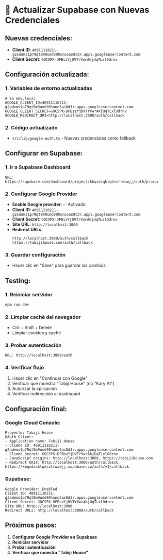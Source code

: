 # 🔧 Actualizar Supabase con Nuevas Credenciales

## **Nuevas credenciales:**
- **Client ID**: `40911110211-g2adems1p79qt9m9umd90hono5as8d3r.apps.googleusercontent.com`
- **Client Secret**: `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`

## **Configuración actualizada:**

### **1. Variables de entorno actualizadas**
```env
# En env.local
GOOGLE_CLIENT_ID=40911110211-g2adems1p79qt9m9umd90hono5as8d3r.apps.googleusercontent.com
GOOGLE_CLIENT_SECRET=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
GOOGLE_REDIRECT_URI=http://localhost:3000/auth/callback
```

### **2. Código actualizado**
- `src/lib/google-auth.ts` - Nuevas credenciales como fallback

## **Configurar en Supabase:**

### **1. Ir a Supabase Dashboard**
```
URL: https://supabase.com/dashboard/project/kbqxdsqklqdsvfrwawjj/auth/providers
```

### **2. Configurar Google Provider**
- **Enable Google provider**: ✅ Activado
- **Client ID**: `40911110211-g2adems1p79qt9m9umd90hono5as8d3r.apps.googleusercontent.com`
- **Client Secret**: `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`
- **Site URL**: `http://localhost:3000`
- **Redirect URLs**: 
  ```
  http://localhost:3000/auth/callback
  https://tabijihouse.com/auth/callback
  ```

### **3. Guardar configuración**
- Hacer clic en "Save" para guardar los cambios

## **Testing:**

### **1. Reiniciar servidor**
```bash
npm run dev
```

### **2. Limpiar caché del navegador**
- Ctrl + Shift + Delete
- Limpiar cookies y caché

### **3. Probar autenticación**
```
URL: http://localhost:3000/auth
```

### **4. Verificar flujo**
1. Hacer clic en "Continuar con Google"
2. Verificar que muestra "Tabiji House" (no "Kary AI")
3. Autorizar la aplicación
4. Verificar redirección al dashboard

## **Configuración final:**

### **Google Cloud Console:**
```
Proyecto: Tabiji House
OAuth Client:
- Application name: Tabiji House
- Client ID: 40911110211-g2adems1p79qt9m9umd90hono5as8d3r.apps.googleusercontent.com
- Client Secret: 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
- JavaScript origins: http://localhost:3000, https://tabijihouse.com
- Redirect URIs: http://localhost:3000/auth/callback, https://kbqxdsqklqdsvfrwawjj.supabase.co/auth/v1/callback
```

### **Supabase:**
```
Google Provider: Enabled
Client ID: 40911110211-g2adems1p79qt9m9umd90hono5as8d3r.apps.googleusercontent.com
Client Secret: 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
Site URL: http://localhost:3000
Redirect URLs: http://localhost:3000/auth/callback
```

## **Próximos pasos:**
1. **Configurar Google Provider en Supabase**
2. **Reiniciar servidor**
3. **Probar autenticación**
4. **Verificar que muestra "Tabiji House"**

